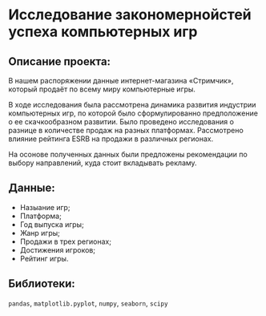 # Исследование закономернойстей успеха компьютерных игр

## Описание проекта:

В нашем распоряжении данные интернет-магазина «Стримчик», который продаёт по всему миру компьютерные игры. 

В ходе исследования была рассмотрена динамика развития индустрии компьютерных игр, по которой было сформулированно предположение о ее скачкообразном развитии. Было проведено исследования о разнице в количестве продаж на разных платформах. Рассмотрено влияние рейтинга ESRB на продажи в различных регионах. 

На осонове полученных данных были предложены рекомендации по выбору направлений, куда стоит вкладывать рекламу. 

## Данные:
- Назыание игр;
- Платформа;
- Год выпуска игры;
- Жанр игры;
- Продажи в трех регионах;
- Достижения игроков;
- Рейтинг игры.

## Библиотеки:
`pandas`, `matplotlib.pyplot`, `numpy`, `seaborn`, `scipy`
